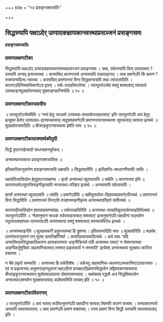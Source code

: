+++
title = "१४ प्रसङ्गसमजातिः"

+++


## सिद्धस्यापि पक्षाऽदेर् उत्पादकज्ञापकानवस्थाप्रसञ्जनं प्रसङ्गसमः

**प्रसङ्गसमजातिः**

### **प्रमाणलक्षणटीका** 

सिद्धस्यापि पक्षाऽदेर् उत्पादकज्ञापकानवस्थाप्रसञ्जनं प्रसङ्गसमः । यथा, पर्वतस्यापि किम् उत्पादकम् ? तस्यापि अन्यद् इत्यनवस्था । कस्यचित् कारणाभावे अन्यस्यापि तत्प्रसङ्गात् । तथा प्रमाणेऽपि किं प्रमाणं ? तत्राप्यन्यदित्य-नवस्था । कस्यचित् प्रमाणान्तरं विना सिद्धावन्यत्रापि तथा-त्वापातादिति । कारणाऽदिनियमाभिमानोऽत्र द्वारम् । तर्क-पराहतिरारोप्या । जात्युत्तरेऽप्येवं वक्तुं शक्यत्वाद् व्याघातो
ऽवस्थाङ्गमूलक्षतेरभावाद् युक्ताङ्गहानिश्चेति ॥ १० ॥

### **प्रमाणलक्षणटीकाभावदीपः**

॥ जात्युत्तरेऽप्येवमिति ॥ ‘नायं हेतुः साधको ऽनवस्था-रूपतर्कपराहतत्वात्’ इति जात्युत्तरेऽपि अयं हेतुर् इत्युक्त हेतोर् उत्पादका-द्यनवस्थायास् त्वदुक्तप्रमाणेऽपि प्रमाणान्तरानवस्थायाः सुवचत्वाद् व्याघात इत्यर्थः ॥ मूलक्षतेरभावादिति ॥ बीजाङ्कुरानवस्थाया इवेति भावः ॥ १० ॥

### **प्रमाणलक्षणटीकावाक्यार्थकौमुदी**

सिद्धे दृष्टान्तहेत्वादौ साधनप्रश्नपूर्वकम् ।

अनवस्थाभासवचः प्रसङ्गसमजातिता ॥

इतिकारिकानुसारेण प्रसङ्गसमजातिं लक्षयति ॥ सिद्धस्यापीति ॥ कृतिज्ञप्ति-साधारणीयमपि जातिः ।

पक्षादेरित्यादिपदेन हेतुदृष्टान्तग्रहणम् । कृतौ अनवस्थां व्युत्पादयति ॥ यथेति ॥ कारणाभाव इति ॥ कारणाभावेऽप्युत्पत्तिमङ्गीकृत्यापि नानवस्था-परिहार इत्यर्थः । अन्यस्यापि पर्वतस्यापि ।

ज्ञप्तौ अनवस्थां व्युत्पादयति ॥ तथेति ॥ प्रमाणेऽपीति ॥ पक्षीभूतपर्वता-दिज्ञापकप्रमाणेऽपीत्यर्थः ॥ प्रमाणान्तरं विना सिद्धाविति ॥ प्रमाणान्तरं विनाऽपि तज्ज्ञानमङ्गीकृत्य अनवस्थापरिहारे सतीत्यर्थः ॥

कारणादीत्यादिपदेन ज्ञापकप्रमाणसंग्रहः ॥ तर्कपराहतिरिति ॥ अनवस्था-रूपप्रतिकूलतर्कपराहतिरित्यर्थः ॥ जात्युत्तरेऽपीति ॥ ‘नेदमनुमानं साधकं तर्कपराहतत्वात् संमतवत्’ इत्यनुमानेऽपि पक्षादीनां सद्भावेन तदुत्पादकज्ञापक-परम्परयाऽपि अनवस्थाया वक्तुं शक्यत्वात् स्वन्यायविरोध इत्यर्थः ।

॥ अनवस्थाङ्गेति ॥ मूलक्षयकरीं प्राहुरनवस्थां हि दूषणम् । इतिवचनादिति भावः ॥ मूलक्षतेरिति ॥ यदर्थम् उत्तरोत्तरानुसरणं तन् मूलम्
उत्पत्तिर्ज्ञप्तिर्वा । तत्परिक्षयाभावादित्यर्थः । अयं भावः ‘यदि अनवस्थितासिद्धपक्षादिकारण-ज्ञापकपरम्परा अङ्गीक्रियते तर्हि अनवस्था स्यात्’ न चेयमनवस्था अङ्गीकर्तुमुचिता अप्रामाणिकत्वात् तस्मात् प्रकृतकार्यं न सम्भवति’ इत्येवम् अनवस्थाया मूलक्षय-कारिता वक्तव्या ।

न चैवं प्रकृते सम्भवति । अनवस्था हि तर्कविशेषः । तर्कस्तु अप्रामाणिक-कल्पनाऽत्मकानिष्टाऽपादनरूपः । एवं च प्रकृतानाम् अनुमानाङ्गभूतानां पक्षाऽदीनां प्रत्यक्षाऽदिप्रमाणसिद्धत्वेन तद्विषयकानवस्थाया बीजाङ्कुरानवस्थावन् मूलोपपादकतया दोषत्वासम्भवात् । यथोक्तम् पद्धतौ अत्र सिद्धविषयत्वेन अनवस्थाऽसम्भवेन मूलक्षयाभावाद् अदोषत्वमिति वाच्यम् इति ॥ १० ॥

### **प्रमाणलक्षणटीकाविवरणम्**

॥ जात्युत्तरेऽपीति ॥ अयं भावस् त्वदीयानुमानेऽपि पक्षादीनां सत्वात् तेषामपि कारणं वाच्यम् । तस्याकारणत्वे अस्यापि तथात्वापातात् ॥ तथा प्रमाणेऽपि प्रमाणं वक्तव्यम् । तस्य प्रमाणं विना सिद्धौ अस्यापि तथात्वापाताद् इति ।

